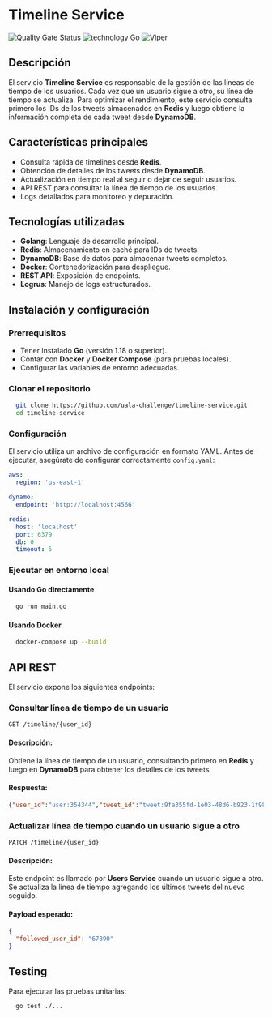 # Timeline Service
[![Quality Gate Status](https://sonarcloud.io/api/project_badges/measure?project=uala-challenge_timeline-service&metric=alert_status)](https://sonarcloud.io/summary/new_code?id=uala-challenge_timeline-service)
![technology Go](https://img.shields.io/badge/technology-go-blue.svg)
![Viper](https://img.shields.io/badge/configuration-viper-green.svg)


## Descripción
El servicio **Timeline Service** es responsable de la gestión de las líneas de tiempo de los usuarios. Cada vez que un usuario sigue a otro, su línea de tiempo se actualiza. Para optimizar el rendimiento, este servicio consulta primero los IDs de los tweets almacenados en **Redis** y luego obtiene la información completa de cada tweet desde **DynamoDB**.

## Características principales
- Consulta rápida de timelines desde **Redis**.
- Obtención de detalles de los tweets desde **DynamoDB**.
- Actualización en tiempo real al seguir o dejar de seguir usuarios.
- API REST para consultar la línea de tiempo de los usuarios.
- Logs detallados para monitoreo y depuración.

## Tecnologías utilizadas
- **Golang**: Lenguaje de desarrollo principal.
- **Redis**: Almacenamiento en caché para IDs de tweets.
- **DynamoDB**: Base de datos para almacenar tweets completos.
- **Docker**: Contenedorización para despliegue.
- **REST API**: Exposición de endpoints.
- **Logrus**: Manejo de logs estructurados.

## Instalación y configuración
### Prerrequisitos
- Tener instalado **Go** (versión 1.18 o superior).
- Contar con **Docker** y **Docker Compose** (para pruebas locales).
- Configurar las variables de entorno adecuadas.

### Clonar el repositorio
```bash
  git clone https://github.com/uala-challenge/timeline-service.git
  cd timeline-service
```

### Configuración
El servicio utiliza un archivo de configuración en formato YAML. Antes de ejecutar, asegúrate de configurar correctamente `config.yaml`:
```yaml
aws:
  region: 'us-east-1'

dynamo:
  endpoint: 'http://localhost:4566'

redis:
  host: 'localhost'
  port: 6379
  db: 0
  timeout: 5
```

### Ejecutar en entorno local
#### Usando Go directamente
```bash
  go run main.go
```

#### Usando Docker
```bash
  docker-compose up --build
```

## API REST
El servicio expone los siguientes endpoints:

### **Consultar línea de tiempo de un usuario**
```
GET /timeline/{user_id}
```
#### **Descripción:**
Obtiene la línea de tiempo de un usuario, consultando primero en **Redis** y luego en **DynamoDB** para obtener los detalles de los tweets.

#### **Respuesta:**
```json
{"user_id":"user:354344","tweet_id":"tweet:9fa355fd-1e03-48d6-b923-1f985e9ca914","created":1741963493,"content":"Lorem ipsum dolor sit amet consectetur, adipisicing elit. Eveniet a necessitatibus voluptatum aliquam quasi iure et animi similique consequatur vero? Eum tenetur consequatur tempora exercitationem! Molestias, sapiente earum, qui ducimus et repellendus natus labore beatae archite."}
```

### **Actualizar línea de tiempo cuando un usuario sigue a otro**
```
PATCH /timeline/{user_id}
```
#### **Descripción:**
Este endpoint es llamado por **Users Service** cuando un usuario sigue a otro. Se actualiza la línea de tiempo agregando los últimos tweets del nuevo seguido.

#### **Payload esperado:**
```json
{
  "followed_user_id": "67890"
}
```

## Testing
Para ejecutar las pruebas unitarias:
```bash
  go test ./...
```

